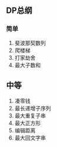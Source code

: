 ## DP总纲

### 简单
1. 斐波那契数列
2. 爬楼梯
3. 打家劫舍
4. 最大子数和

## 中等
1. 凑零钱
2. 最长递增子序列
3. 最大重复子串
4. 最大正方形
5. 编辑距离
6. 最大回文字串